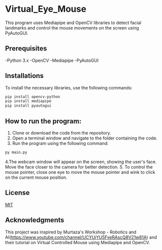 # Virtual_Eye_Mouse

This program uses Mediapipe and OpenCV libraries to detect facial landmarks and control the mouse movements on the screen using PyAutoGUI.

## Prerequisites

-Python 3.x
-OpenCV
-Mediapipe
-PyAutoGUI

## Installations

To install the necessary libraries, use the following commands:

```bash
pip install opencv-python
pip install mediapipe
pip install pyautogui
```

## How to run the program:

1. Clone or download the code from the repository.
2. Open a terminal window and navigate to the folder containing the code.
3. Run the program using the following command:

```bash
py main.py
```

4.The webcam window will appear on the screen, showing the user's face. Move the face closer to the camera for better detection.
5. To control the mouse pointer, close one eye to move the mouse pointer and wink to click on the current mouse position.

## License

[MIT](https://choosealicense.com/licenses/mit/)

## Acknowledgments

This project was inspired by Murtaza's Workshop - Robotics and AI(https://www.youtube.com/channel/UCYUjYU5FveRAscQ8V21w81A) and their tutorial on Virtual Controlled Mouse using Mediapipe and OpenCV.
